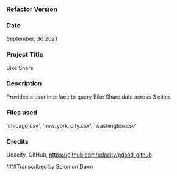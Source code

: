 ### Refactor Version
### Date
September, 30 2021

### Project Title
Bike Share 

### Description
Provides a user interface to query Bike Share data across 3 cities 

### Files used
'chicago.csv', 'new_york_city.csv', 'washington.csv' 

### Credits
Udacity, GitHub, https://github.com/udacity/pdsnd_github 

###Transcribed by
Solomon Dunn